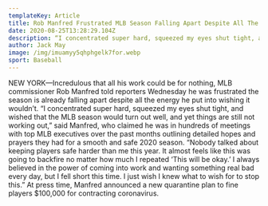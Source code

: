 ```yaml
---
templateKey: Article
title: Rob Manfred Frustrated MLB Season Falling Apart Despite All The Energy He Put Into Wishing It Wouldn't.
date: 2020-08-25T13:28:29.104Z
description: “I concentrated super hard, squeezed my eyes shut tight, and wished that the MLB season would turn out well, and yet things are still not working out,” said Manfred
author: Jack May
image: /img/imuamyy5qhphgelk7for.webp
sport: Baseball
---
```

NEW YORK—Incredulous that all his work could be for nothing, MLB commissioner Rob Manfred told reporters Wednesday he was frustrated the season is already falling apart despite all the energy he put into wishing it wouldn’t. “I concentrated super hard, squeezed my eyes shut tight, and wished that the MLB season would turn out well, and yet things are still not working out,” said Manfred, who claimed he was in hundreds of meetings with top MLB executives over the past months outlining detailed hopes and prayers they had for a smooth and safe 2020 season. “Nobody talked about keeping players safe harder than me this year. It almost feels like this was going to backfire no matter how much I repeated ‘This will be okay.’ I always believed in the power of coming into work and wanting something real bad every day, but I fell short this time. I just wish I knew what to wish for to stop this.” At press time, Manfred announced a new quarantine plan to fine players $100,000 for contracting coronavirus.
